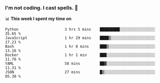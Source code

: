 ### I'm not coding. I cast spells. 🎩

📊 **This week I spent my time on**
<!--START_SECTION:waka-->

```text
Python                     3 hrs 5 mins    █████████░░░░░░░░░░░░░░░░   35.65 %
JavaScript                 1 hr 29 mins    ████▒░░░░░░░░░░░░░░░░░░░░   17.23 %
Bash                       1 hr 8 mins     ███▒░░░░░░░░░░░░░░░░░░░░░   13.16 %
Docker                     1 hr 1 min      ███░░░░░░░░░░░░░░░░░░░░░░   11.76 %
YAML                       58 mins         ██▓░░░░░░░░░░░░░░░░░░░░░░   11.31 %
JSON                       27 mins         █▒░░░░░░░░░░░░░░░░░░░░░░░   05.30 %
```

<!--END_SECTION:waka-->
